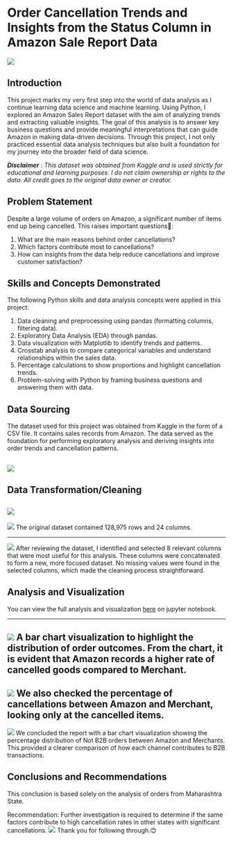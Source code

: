 # Order Cancellation Trends and Insights from the Status Column in Amazon Sale Report Data

![](intro_image.jpg)


## Introduction
This project marks my very first step into the world of data analysis as I continue learning data science and machine learning. Using Python, I explored an Amazon Sales Report dataset with the aim of analyzing trends and extracting valuable insights.
The goal of this analysis is to answer key business questions and provide meaningful interpretations that can guide Amazon in making data-driven decisions. Through this project, I not only practiced essential data analysis techniques but also built a foundation for my journey into the broader field of data science.

**_Disclaimer_** : _This dataset was obtained from Kaggle and is used strictly for educational and learning purposes. I do not claim ownership or rights to the data. All credit goes to the original data owner or creator._

## Problem Statement
Despite a large volume of orders on Amazon, a significant number of items end up being cancelled. This raises important questions🤔:
1. What are the main reasons behind order cancellations?
2. Which factors contribute most to cancellations?
3. How can insights from the data help reduce cancellations and improve customer satisfaction?

## Skills and Concepts Demonstrated
The following Python skills and data analysis concepts were applied in this project:
1. Data cleaning and preprocessing using pandas (formatting columns, filtering data).
2. Exploratory Data Analysis (EDA) through pandas.
3. Data visualization with Matplotlib to identify trends and patterns.
4. Crosstab analysis to compare categorical variables and understand relationships within the sales data.
5. Percentage calculations to show proportions and highlight cancellation trends.
6. Problem-solving with Python by framing business questions and answering them with data.

## Data Sourcing
The dataset used for this project was obtained from Kaggle in the form of a CSV file. 
It contains sales records from Amazon.
The data served as the foundation for performing exploratory analysis and deriving insights into order trends and cancellation patterns.

![](Data_sourcing.png)
---

## Data Transformation/Cleaning
![](Rows_and_columns.png)
---
![](Data_analysis1.png)
The original dataset contained 128,975 rows and 24 columns.

---
![](Data_analysis2.png)
After reviewing the dataset, I identified and selected 8 relevant columns that were most useful for this analysis. These columns were concatenated to form a new, more focused dataset.
No missing values were found in the selected columns, which made the cleaning process straightforward.

## Analysis and Visualization
You can view the full analysis and visualization [here](http://localhost:8888/notebooks/Desktop/IT%20Training/Data%20Analysis.ipynb) on jupyter notebook. 

---
![](Visualization1.png)
A bar chart visualization to highlight the distribution of order outcomes. From the chart, it is evident that Amazon records a higher rate of cancelled goods compared to Merchant.
---

![](Visualization2.png)
We also checked the percentage of cancellations between Amazon and Merchant, looking only at the cancelled items.
---

![](Visualization3.png)
We concluded the report with a bar chart visualization showing the percentage distribution of Not B2B orders between Amazon and Merchants. This provided a clearer comparison of how each channel contributes to B2B transactions.

## Conclusions and Recommendations
This conclusion is based solely on the analysis of orders from Maharashtra State.

Recommendation: Further investigation is required to determine if the same factors contribute to high cancellation rates in other states with significant cancellations.
![](thankyou.jpg)
Thank you for following through.😊
